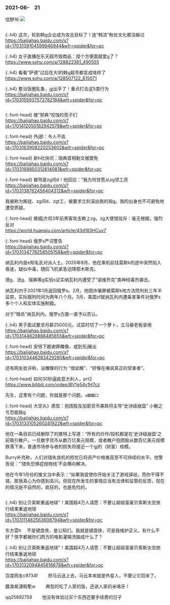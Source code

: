 ### 2021-06-　21

信野16
![](http://tiebapic.baidu.com/forum/w%3D580/sign=34a617d2b30f4bfb8cd09e5c334e788f/52cd147adab44aed98d7c6a9a41c8701a08bfb3c.jpg)

```tip
```

{:.h4}
这次，轮到韩g企业成为攻击目标了！连“韩流”粉丝文化都没躲过
<br>[
https://baijiahao.baidu.com/s?id=1703139104599946944&wfr=spider&for=pc
](
https://baijiahao.baidu.com/s?id=1703139104599946944&wfr=spider&for=pc
)

{:.h4}
女子直播在乐天超市毁商品：捏个方便面就爱g了？
<br>[
https://www.sohu.com/a/128822361_490555
](
https://www.sohu.com/a/128822361_490555
)

{:.h4}
看看“萨德”过后在大l的韩g超市都变成啥样了
<br>[
https://www.sohu.com/a/128507122_615071
](
https://www.sohu.com/a/128507122_615071
)

{:.h4}
整治饭圈乱象，gj出手了！重点打击这5类行为
<br>[
https://baijiahao.baidu.com/s?id=1703155937572782184&wfr=spider&for=pc
](
https://baijiahao.baidu.com/s?id=1703155937572782184&wfr=spider&for=pc
)


```note
```

{:.font-head}
被“邪典”咬蚀的孩子们
<br>[
https://baijiahao.baidu.com/s?id=1701412050182942578&wfr=spider&for=pc
](
https://baijiahao.baidu.com/s?id=1701412050182942578&wfr=spider&for=pc
)

{:.font-head}
外j部：令人不齿
<br>[
https://baijiahao.baidu.com/s?id=1703163908220253602&wfr=spider&for=pc
](
https://baijiahao.baidu.com/s?id=1703163908220253602&wfr=spider&for=pc
)

{:.font-head}
新h社快讯：瑞典首相勒文被罢免
<br>[
https://baijiahao.baidu.com/s?id=1703169850312614081&wfr=spider&for=pc
](
https://baijiahao.baidu.com/s?id=1703169850312614081&wfr=spider&for=pc
)

{:.font-head}
被骂是zg间d！他回应：“我为何甘愿从zg领工资
<br>[
https://baijiahao.baidu.com/s?id=1703138762456404312&wfr=spider&for=pc
](
https://baijiahao.baidu.com/s?id=1703138762456404312&wfr=spider&for=pc
)

我被称为叛徒、zg间d、zgt工，被要求立刻滚出我的祖g。我的出身也不可避免地遭受质疑。

{:.font-head}
挪威j方将3年前黑客攻击赖上zg，zg大使馆驳斥：毫无根据，强烈反对
<br>[
https://world.huanqiu.com/article/43d183HCuv7
](
https://world.huanqiu.com/article/43d183HCuv7
)

{:.font-head}
俄罗s严词警告
<br>[
https://baijiahao.baidu.com/s?id=1703134778258505158&wfr=spider&for=pc
](
https://baijiahao.baidu.com/s?id=1703134778258505158&wfr=spider&for=pc
)

纳瓦利内是e知名反对派人士。2020年8月，他在乘机前往莫斯k的途中突然陷入昏迷，疑似中毒，随后飞机紧急迫降鄂木斯克。

德g、法g、瑞典等g实验s证实纳瓦利内遭受了“诺维乔克”类神经毒剂袭击。

纳瓦利内于2021年1月返回俄罗s。2月，他因诈骗罪被莫斯k地方法院判处三年半监禁，实际服刑时间为两年八个月。3月，美国zf就纳瓦利内遭毒害事件对俄罗s多个个人和实体实施制裁。

对于“暗杀”纳瓦利内，俄罗s方面一直予以否认。

{:.h4}
男子面试要求月薪25000元，试菜时切了一个萝卜，立马被老板录用
<br>[
https://baijiahao.baidu.com/s?id=1703144629888485655&wfr=spider&for=pc
](
https://baijiahao.baidu.com/s?id=1703144629888485655&wfr=spider&for=pc
)

{:.font-head}
安倍下跪谢罪雕像，或到东j展出
<br>[
https://baijiahao.baidu.com/s?id=1703103446283429280&wfr=spider&for=pc
](
https://baijiahao.baidu.com/s?id=1703103446283429280&wfr=spider&for=pc
)

还有网友批评称，设雕像的行为 “很幼稚”、“好像在嘲讽真正的受害者”。

{:.font-head}
如何30秒逼疯意大利人，prt2
<br>[
https://www.bilibili.com/video/BV1g54y1H7cz
](
https://www.bilibili.com/video/BV1g54y1H7cz
)

先生，这里有个问题，你就是那个问题。`a龖龖囗`

{:.font-head}
大空头》原型：抱团股及加密货币暴跌将主导“史诗级崩盘” 小散之亏恐能敌g
<br>[
https://baijiahao.baidu.com/s?id=1703133105260241922&wfr=spider&for=pc
](
https://baijiahao.baidu.com/s?id=1703133105260241922&wfr=spider&for=pc
)

他在一条目前已经删除了的推特上写道：“所有的炒作/投机都是在‘史诗级崩盘’之前吸引散户。一旦数字货币从数万亿美元规模，或者散户抱团股从数百亿美元规模跌落下来，普通市场参与者的损失将接近一个gj的（财富）规模。

Burry补充称，人们对错失良机的担忧已将资产价格推高至不可持续的水平。他警告说：“‘错失恐惧症抛物线’不会横向解决。

他在今年1月份的推文当中表示：“如果我促使你开始关注了游戏驿站，而你干得不错，那我真心为你感到高兴。但现在所发生的事情应当有法律和监管的反馈，现在的情况是不自然的，疯狂的，也是危险的。

```tip
```

{:.h4}
别让贝索斯重返地球”！美国超4万人请愿：不要让超级富豪贝索斯太空旅行结束重返地球
<br>[
https://baijiahao.baidu.com/s?id=1703111462563608794&wfr=spider&for=pc
](
https://baijiahao.baidu.com/s?id=1703111462563608794&wfr=spider&for=pc
)

东方雲h
　不是键盘侠，是公知们。我就是键盘侠，可是我维护正义。有什么不好？侠字都被你们西方的电影灌输洗脑成什么了？

{:.h4}
别让贝索斯重返地球”！美国超4万人请愿：不要让超级富豪贝索斯太空旅行结束重返地球
<br>[
https://baijiahao.baidu.com/s?id=1703132094845816678&wfr=spider&for=pc
](
https://baijiahao.baidu.com/s?id=1703132094845816678&wfr=spider&for=pc
)

百度网友c9734f　
　把马云送上去，马云本来就是外星人，不要让它回来了。

醬渙紫漣暇塹w　
　典型的吃了人家的饭，还说人家的米咯牙！

qq25892759　
　他没有体验过买个东西还要手续费的日子
